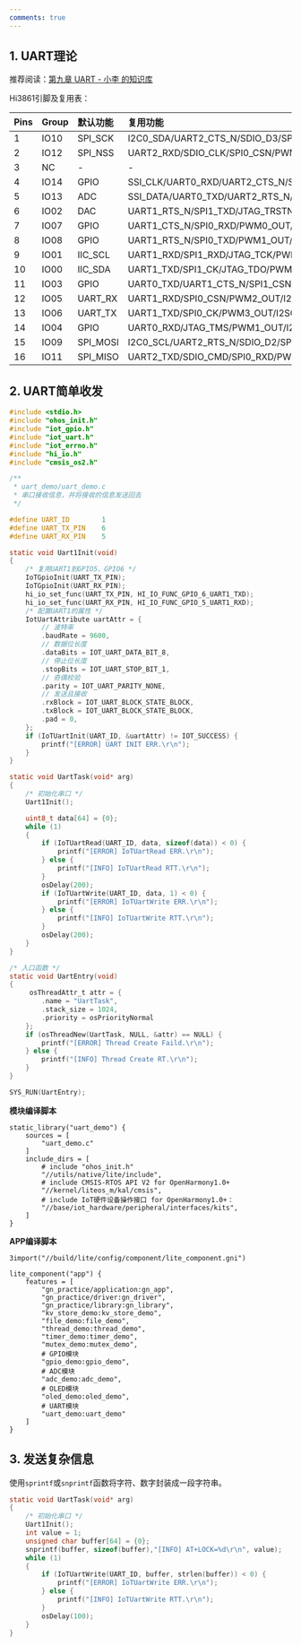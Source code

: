 ```yaml
---
comments: true
---
```


## 1. UART理论

推荐阅读：[第九章 UART - 小李 的知识库](https://tonmoon.top/study/STM32/9.URAT串口通信/#931-usart)

Hi3861引脚及复用表：

| Pins | Group | 默认功能 | 复用功能                                                     |
| :--- | :---- | :------- | :----------------------------------------------------------- |
| 1    | IO10  | SPI_SCK  | I2C0_SDA/UART2_CTS_N/SDIO_D3/SPI0_CK/PWM1_OUT/I2S0_TX        |
| 2    | IO12  | SPI_NSS  | UART2_RXD/SDIO_CLK/SPI0_CSN/PWM3_OUT/RF_RX_EN_EXT/I2S0_BCLK  |
| 3    | NC    | -        | -                                                            |
| 4    | IO14  | GPIO     | SSI_CLK/UART0_RXD/UART2_CTS_N/SDIO_D1/PWM5_OUT/I2C0_SCL      |
| 5    | IO13  | ADC      | SSI_DATA/UART0_TXD/UART2_RTS_N/SDIO_D0/PWM4_OUT/I2C0_SDA/I2S0_WS |
| 6    | IO02  | DAC      | UART1_RTS_N/SPI1_TXD/JTAG_TRSTN/PWM2_OUT/SSI_CLK             |
| 7    | IO07  | GPIO     | UART1_CTS_N/SPI0_RXD/PWM0_OUT/I2S0_BCLK                      |
| 8    | IO08  | GPIO     | UART1_RTS_N/SPI0_TXD/PWM1_OUT/I2S0_WS/WLAN_ACTIVE            |
| 9    | IO01  | IIC_SCL  | UART1_RXD/SPI1_RXD/JTAG_TCK/PWM4_OUT/I2C1_SCL/               |
| 10   | IO00  | IIC_SDA  | UART1_TXD/SPI1_CK/JTAG_TDO/PWM3_OUT/I2C1_SDA                 |
| 11   | IO03  | GPIO     | UART0_TXD/UART1_CTS_N/SPI1_CSN/JTAG_TDI/PWM5_OUT/I2C1_SDA/SSI_DATA |
| 12   | IO05  | UART_RX  | UART1_RXD/SPI0_CSN/PWM2_OUT/I2S0_MCLK                        |
| 13   | IO06  | UART_TX  | UART1_TXD/SPI0_CK/PWM3_OUT/I2S0_TX                           |
| 14   | IO04  | GPIO     | UART0_RXD/JTAG_TMS/PWM1_OUT/I2C1_SCL                         |
| 15   | IO09  | SPI_MOSI | I2C0_SCL/UART2_RTS_N/SDIO_D2/SPI0_TXD/PWM0_OUT/I2S0_MCLK     |
| 16   | IO11  | SPI_MISO | UART2_TXD/SDIO_CMD/SPI0_RXD/PWM2_OUT/RF_TX_EN_EXT/I2S0_RX    |

## 2. UART简单收发

```C
#include <stdio.h>
#include "ohos_init.h"
#include "iot_gpio.h"
#include "iot_uart.h"
#include "iot_errno.h"
#include "hi_io.h"
#include "cmsis_os2.h"

/**
 * uart_demo/uart_demo.c
 * 串口接收信息，并将接收的信息发送回去
 */

#define UART_ID        1
#define UART_TX_PIN    6
#define UART_RX_PIN    5

static void Uart1Init(void)
{
    /* 复用UART1到GPIO5、GPIO6 */
    IoTGpioInit(UART_TX_PIN);
    IoTGpioInit(UART_RX_PIN);
    hi_io_set_func(UART_TX_PIN, HI_IO_FUNC_GPIO_6_UART1_TXD);
    hi_io_set_func(UART_RX_PIN, HI_IO_FUNC_GPIO_5_UART1_RXD);
    /* 配置UART1的属性 */
    IotUartAttribute uartAttr = {
        // 波特率
        .baudRate = 9600,
        // 数据位长度
        .dataBits = IOT_UART_DATA_BIT_8,
        // 停止位长度
        .stopBits = IOT_UART_STOP_BIT_1,
        // 奇偶校验
        .parity = IOT_UART_PARITY_NONE,
        // 发送且接收
        .rxBlock = IOT_UART_BLOCK_STATE_BLOCK,
        .txBlock = IOT_UART_BLOCK_STATE_BLOCK,
        .pad = 0,
    };
    if (IoTUartInit(UART_ID, &uartAttr) != IOT_SUCCESS) {
        printf("[ERROR] UART INIT ERR.\r\n");
    }
}

static void UartTask(void* arg)
{
    /* 初始化串口 */
    Uart1Init();

    uint8_t data[64] = {0};
    while (1) 
    {
        if (IoTUartRead(UART_ID, data, sizeof(data)) < 0) {
            printf("[ERROR] IoTUartRead ERR.\r\n");
        } else {
            printf("[INFO] IoTUartRead RTT.\r\n");
        }
        osDelay(200);
        if (IoTUartWrite(UART_ID, data, 1) < 0) {
            printf("[ERROR] IoTUartWrite ERR.\r\n");
        } else {
            printf("[INFO] IoTUartWrite RTT.\r\n");
        }
        osDelay(200);
    }
}

/* 入口函数 */
static void UartEntry(void)
{
     osThreadAttr_t attr = {
        .name = "UartTask",
        .stack_size = 1024,
        .priority = osPriorityNormal
    };
    if (osThreadNew(UartTask, NULL, &attr) == NULL) {
        printf("[ERROR] Thread Create Faild.\r\n");
    } else {
        printf("[INFO] Thread Create RT.\r\n");
    }
}

SYS_RUN(UartEntry);
```

**模块编译脚本**

```
static_library("uart_demo") {
    sources = [
        "uart_demo.c"
    ]
    include_dirs = [
        # include "ohos_init.h"
        "//utils/native/lite/include",
        # include CMSIS-RTOS API V2 for OpenHarmony1.0+
        "//kernel/liteos_m/kal/cmsis",
        # include IoT硬件设备操作接口 for OpenHarmony1.0+：
        "//base/iot_hardware/peripheral/interfaces/kits",
    ]
}
```

**APP编译脚本**

```
3import("//build/lite/config/component/lite_component.gni")

lite_component("app") {
    features = [
        "gn_practice/application:gn_app",
        "gn_practice/driver:gn_driver",
        "gn_practice/library:gn_library",
        "kv_store_demo:kv_store_demo",
        "file_demo:file_demo",
        "thread_demo:thread_demo",
        "timer_demo:timer_demo",
        "mutex_demo:mutex_demo",
        # GPIO模块
        "gpio_demo:gpio_demo",
        # ADC模块
        "adc_demo:adc_demo",
        # OLED模块
        "oled_demo:oled_demo",
        # UART模块
        "uart_demo:uart_demo"
    ]
}

```

## 3. 发送复杂信息

使用`sprintf`或`snprintf`函数将字符、数字封装成一段字符串。

```C
static void UartTask(void* arg)
{
    /* 初始化串口 */
    Uart1Init();
    int value = 1;
    unsigned char buffer[64] = {0};
    snprintf(buffer, sizeof(buffer),"[INFO] AT+LOCK=%d\r\n", value);
    while (1) 
    {
        if (IoTUartWrite(UART_ID, buffer, strlen(buffer)) < 0) {
            printf("[ERROR] IoTUartWrite ERR.\r\n");
        } else {
            printf("[INFO] IoTUartWrite RTT.\r\n");
        }
        osDelay(100);
    }
}
```

